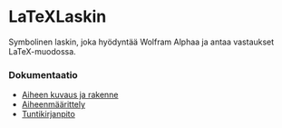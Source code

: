 # LaTeXLaskin
Symbolinen laskin, joka hyödyntää Wolfram Alphaa ja antaa vastaukset
LaTeX-muodossa.
### Dokumentaatio
- [Aiheen kuvaus ja rakenne](https://github.com/thalvari/LaTeXLaskin/blob/master/dokumentaatio/aiheenKuvausJaRakenne.md)
- [Aiheenmäärittely](https://github.com/thalvari/LaTeXLaskin/blob/master/dokumentaatio/aihemaarittely.md)
- [Tuntikirjanpito](https://github.com/thalvari/LaTeXLaskin/blob/master/dokumentaatio/tuntikirjanpito.md)